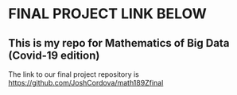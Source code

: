 # FINAL PROJECT LINK BELOW

## This is my repo for Mathematics of Big Data (Covid-19 edition)

The link to our final project repository is https://github.com/JoshCordova/math189Zfinal

